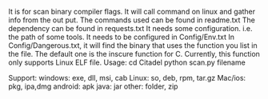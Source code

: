 It is for scan binary compiler flags.
It will call command on linux and gather info from the out put.
The commands used can be found in readme.txt
The dependency can be found in requests.txt
It needs some configuration. i.e. the path of some tools. It needs to be configured in Config/Env.txt
In Config/Dangerous.txt, it will find the binary that uses the function you list in the file. The default one is the inscure function for C. Currently, this function only supports Linux ELF file.
Usage: 
cd Citadel
python scan.py filename

Support:
windows: exe, dll, msi, cab
Linux: so, deb, rpm, tar.gz
Mac/ios: pkg, ipa,dmg
android: apk
java: jar
other: folder, zip
